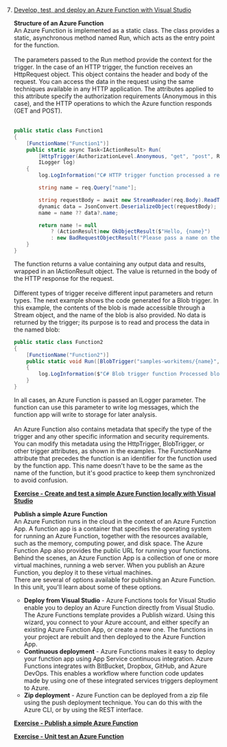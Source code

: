 7. [Develop, test, and deploy an Azure Function with Visual Studio](https://docs.microsoft.com/en-us/learn/modules/develop-test-deploy-azure-functions-with-visual-studio/)

    **Structure of an Azure Function**<br/>
    An Azure Function is implemented as a static class. The class provides a static, asynchronous method named Run, which acts as the entry point for the function.<br/>
    <br/>
    The parameters passed to the Run method provide the context for the trigger. In the case of an HTTP trigger, the function receives an HttpRequest object. This object contains the header and body of the request. You can access the data in the request using the same techniques available in any HTTP application. The attributes applied to this attribute specify the authorization requirements (Anonymous in this case), and the HTTP operations to which the Azure function responds (GET and POST).<br/>
    <br/>
    ```cs
    public static class Function1
    {
        [FunctionName("Function1")]
        public static async Task<IActionResult> Run(
            [HttpTrigger(AuthorizationLevel.Anonymous, "get", "post", Route = null)] HttpRequest req,
            ILogger log)
        {
            log.LogInformation("C# HTTP trigger function processed a request.");

            string name = req.Query["name"];

            string requestBody = await new StreamReader(req.Body).ReadToEndAsync();
            dynamic data = JsonConvert.DeserializeObject(requestBody);
            name = name ?? data?.name;

            return name != null
                ? (ActionResult)new OkObjectResult($"Hello, {name}")
                : new BadRequestObjectResult("Please pass a name on the query string or in the request body");
        }
    }
    ```
    The function returns a value containing any output data and results, wrapped in an IActionResult object. The value is returned in the body of the HTTP response for the request.<br/>
    <br/>
    Different types of trigger receive different input parameters and return types. The next example shows the code generated for a Blob trigger. In this example, the contents of the blob is made accessible through a Stream object, and the name of the blob is also provided. No data is returned by the trigger; its purpose is to read and process the data in the named blob:
    ```cs
    public static class Function2
    {
        [FunctionName("Function2")]
        public static void Run([BlobTrigger("samples-workitems/{name}", Connection = "xxxxxxxxxxxxxxxxxxxxxxx")]Stream myBlob, string name, ILogger log)
        {
            log.LogInformation($"C# Blob trigger function Processed blob\n Name:{name} \n Size: {myBlob.Length} Bytes");
        }
    }
    ```
    In all cases, an Azure Function is passed an ILogger parameter. The function can use this parameter to write log messages, which the function app will write to storage for later analysis.<br/>
    <br/>
    An Azure Function also contains metadata that specify the type of the trigger and any other specific information and security requirements. You can modify this metadata using the HttpTrigger, BlobTrigger, or other trigger attributes, as shown in the examples. The FunctionName attribute that precedes the function is an identifier for the function used by the function app. This name doesn't have to be the same as the name of the function, but it's good practice to keep them synchronized to avoid confusion.<br/>
    
    [**Exercise - Create and test a simple Azure Function locally with Visual Studio**](https://docs.microsoft.com/en-gb/learn/modules/develop-test-deploy-azure-functions-with-visual-studio/3-exercise-develop-and-test-azure-functions-locally)
    
    **Publish a simple Azure Function**<br/>
    An Azure Function runs in the cloud in the context of an Azure Function App. A function app is a container that specifies the operating system for running an Azure Function, together with the resources available, such as the memory, computing power, and disk space. The Azure Function App also provides the public URL for running your functions. Behind the scenes, an Azure Function App is a collection of one or more virtual machines, running a web server. When you publish an Azure Function, you deploy it to these virtual machines.<br/>
    There are several of options available for publishing an Azure Function. In this unit, you'll learn about some of these options.
    - **Deploy from Visual Studio** - Azure Functions tools for Visual Studio enable you to deploy an Azure Function directly from Visual Studio. The Azure Functions template provides a Publish wizard. Using this wizard, you connect to your Azure account, and either specify an existing Azure Function App, or create a new one. The functions in your project are rebuilt and then deployed to the Azure Function App.
    - **Continuous deployment** - Azure Functions makes it easy to deploy your function app using App Service continuous integration. Azure Functions integrates with BitBucket, Dropbox, GitHub, and Azure DevOps. This enables a workflow where function code updates made by using one of these integrated services triggers deployment to Azure.
    - **Zip deployment** - Azure Function can be deployed from a zip file using the push deployment technique. You can do this with the Azure CLI, or by using the REST interface.
    
    [**Exercise - Publish a simple Azure Function**](https://docs.microsoft.com/en-gb/learn/modules/develop-test-deploy-azure-functions-with-visual-studio/5-exercise-publish-azure-functions)
    
    [**Exercise - Unit test an Azure Function**](https://docs.microsoft.com/en-gb/learn/modules/develop-test-deploy-azure-functions-with-visual-studio/6-unit-test-azure-functions)
